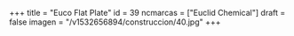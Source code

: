 +++
title = "Euco Flat Plate"
id = 39
ncmarcas = ["Euclid Chemical"]
draft = false
imagen = "/v1532656894/construccion/40.jpg"
+++

<!--more-->